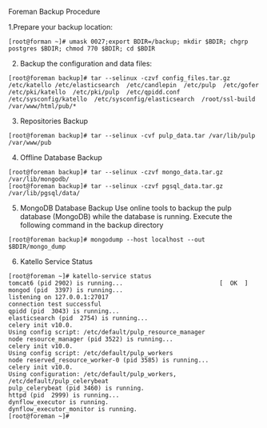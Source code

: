 Foreman Backup Procedure

1.Prepare your backup location:
```
[root@forman ~]# umask 0027;export BDIR=/backup; mkdir $BDIR; chgrp postgres $BDIR; chmod 770 $BDIR; cd $BDIR
```
2. Backup the configuration and data files:
```
[root@foreman backup]# tar --selinux -czvf config_files.tar.gz  /etc/katello /etc/elasticsearch  /etc/candlepin  /etc/pulp  /etc/gofer  /etc/pki/katello  /etc/pki/pulp  /etc/qpidd.conf  /etc/sysconfig/katello  /etc/sysconfig/elasticsearch  /root/ssl-build  /var/www/html/pub/*
```
3. Repositories Backup
```
[root@foreman backup]# tar --selinux -cvf pulp_data.tar /var/lib/pulp /var/www/pub
```

4. Offline Database Backup
```
[root@foreman backup]# tar --selinux -czvf mongo_data.tar.gz /var/lib/mongodb/
[root@foreman backup]# tar --selinux -czvf pgsql_data.tar.gz /var/lib/pgsql/data/
```

5. MongoDB Database Backup
Use online tools to backup the pulp database (MongoDB) while the database is running. Execute the following command in the backup directory
```
[root@foreman backup]# mongodump --host localhost --out $BDIR/mongo_dump
```
6. Katello Service Status
```
[root@foreman ~]# katello-service status
tomcat6 (pid 2902) is running...                           [  OK  ]
mongod (pid  3397) is running...
listening on 127.0.0.1:27017
connection test successful
qpidd (pid  3043) is running...
elasticsearch (pid  2754) is running...
celery init v10.0.
Using config script: /etc/default/pulp_resource_manager
node resource_manager (pid 3522) is running...
celery init v10.0.
Using config script: /etc/default/pulp_workers
node reserved_resource_worker-0 (pid 3585) is running...
celery init v10.0.
Using configuration: /etc/default/pulp_workers, /etc/default/pulp_celerybeat
pulp_celerybeat (pid 3460) is running.
httpd (pid  2999) is running...
dynflow_executor is running.
dynflow_executor_monitor is running.
[root@foreman ~]#
```
